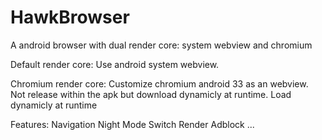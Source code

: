 HawkBrowser
===========

A android browser with dual render core: system webview and chromium

Default render core:
  Use android system webview.
  
Chromium render core:
  Customize chromium android 33 as an webview. 
  Not release within the apk but download dynamicly at runtime.
  Load dynamicly at runtime
  
Features:
  Navigation
  Night Mode
  Switch Render
  Adblock
  ...
  
  
